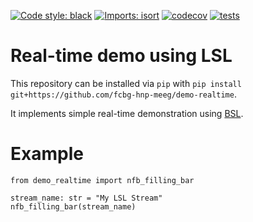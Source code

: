 [![Code style: black](https://img.shields.io/badge/code%20style-black-000000.svg)](https://github.com/psf/black)
[![Imports: isort](https://img.shields.io/badge/%20imports-isort-%231674b1?style=flat&labelColor=ef8336)](https://pycqa.github.io/isort/)
[![codecov](https://codecov.io/gh/fcbg-hnp-meeg/demo-realtime/branch/main/graph/badge.svg?token=EN5L5ZS6HG)](https://codecov.io/gh/fcbg-hnp-meeg/demo-realtime)
[![tests](https://github.com/fcbg-hnp-meeg/demo-realtime/actions/workflows/pytest.yaml/badge.svg?branch=main)](https://github.com/fcbg-hnp-meeg/demo-realtime/actions/workflows/pytest.yaml)

# Real-time demo using LSL

This repository can be installed via `pip` with `pip install git+https://github.com/fcbg-hnp-meeg/demo-realtime`.

It implements simple real-time demonstration using [BSL](https://bsl-tools.github.io/).

# Example

```
from demo_realtime import nfb_filling_bar

stream_name: str = "My LSL Stream"
nfb_filling_bar(stream_name)
```
